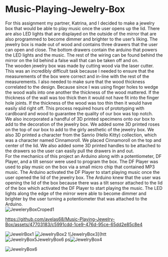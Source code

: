 # Music-Playing-Jewelry-Box<br/>
For this assignment my partner, Katrina, and I decided to make a jewelry box that would be able to play music once the user opens up the lid. There are also LED lights that are displayed on the outside of the mirror that are also programmed to become dimmer and brighter to the user’s liking. The jewelry box is made out of wood and contains three drawers that the user can open and close. The bottom drawers contain the arduino that powers the LED lights and the music. The rest of the wiring can be found behind the mirror on the lid behind a false wall that can be taken off and on.<br/>
The wooden jewelry box was made by cutting wood via the laser cutter. This was an incredibly difficult task because I needed to ensure that the measurements of the box were correct and in-line with the rest of the measurements. I also needed to make sure that the wood thickness correlated to the design. Because since I was using finger holes to wedge the wood walls into one another the thickness of the wood mattered. If the thickness of the wall was too thick then it would not have fit into the finger hole joints. If the thickness of the wood was too thin then it would have easily slid right off. This process required hours of prototyping with cardboard and wood to guarantee the quality of our box was top notch. <br/>
We also incorporated a handful of 3D printed specimens onto our box to add to the decoration of the jewelry box. We added some 3D printed roses on the top of our box to add to the girly aesthetic of the jewelry box. We also 3D printed a character from the Sanrio (Hello Kitty) collection, which was a character named Cinnamoroll. We placed Cinnamoroll on the top and center of the lid. We also added some 3D printed handles to be attached to the drawers so the user can easily pull the drawers in and out.  <br/>
For the mechanics of this project an Arduino along with a potentiometer, DF Player, and a tilt sensor were used to program the box. The DF Player was used to play music on the box via a small micro chip that contained MP3 music. The Arduino activated the DF Player to start playing music once the user opened the lid of the jewelry box. The Arduino knew that the user was opening the lid of the box because there was a tilt sensor attached to the lid of the box which activated the DF Player to start playing the music. The LED lights along the edge of the mirror were able to become dimmer and brighter by the user turning a potentiometer that was attached to the Arduino.<br/>
![JeweleryBoxCroped1](https://github.com/avelas68/Music-Playing-Jewelry-Box/assets/47703183/3027ce9d-47ef-4946-b5bc-37cc6edb1a5b)


https://github.com/avelas68/Music-Playing-Jewelry-Box/assets/47703183/c5991cdd-1ce9-476d-95ce-65dd2e85c8e4

![JewelrBox1](https://github.com/avelas68/Music-Playing-Jewelry-Box/assets/47703183/22ace20c-b9e4-4173-9c1d-224ddae48dde)
![JewelryBox2](https://github.com/avelas68/Music-Playing-Jewelry-Box/assets/47703183/a9d1d1da-1acb-4dd1-a43c-f9917f479b6f)
![JewelryBox3](htt![JewelryBox5![JewelryBox6](https://github.com/avelas68/Music-Playing-Jewelry-Box/assets/47703183/d23fa865-a8de-44d4-85cd-b2c80a5f7f67)
](https://github.com/avelas68/Music-Playing-Jewelry-Box/assets/47703183/6e4e901c-57d2-4fc2-96cb-f09a39e3d8cf)
ps![JewelryBox4](https://github.com/avelas68/Music-Playing-Jewelry-Box/assets/47703183/9c7375b9-179d-4438-a2e7-db270a4db216)

![JewelryBox6](https://github.com/avelas68/Music-Playing-Jewelry-Box/assets/47703183/bbcac9e6-293c-4463-82a7-f0bf1edae7be)
